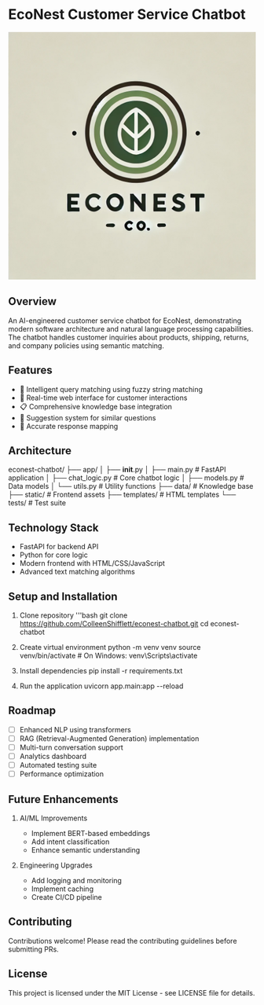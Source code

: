 # EcoNest Customer Service Chatbot

![EcoNest Logo](./econest_logo.webp)


## Overview
An AI-engineered customer service chatbot for EcoNest, demonstrating modern software architecture and natural language processing capabilities. The chatbot handles customer inquiries about products, shipping, returns, and company policies using semantic matching.

## Features
- 🤖 Intelligent query matching using fuzzy string matching
- 💬 Real-time web interface for customer interactions
- 📋 Comprehensive knowledge base integration
- 🔄 Suggestion system for similar questions
- 🎯 Accurate response mapping

## Architecture
econest-chatbot/
├── app/
│   ├── __init__.py
│   ├── main.py          # FastAPI application
│   ├── chat_logic.py    # Core chatbot logic
│   ├── models.py        # Data models
│   └── utils.py         # Utility functions
├── data/                # Knowledge base
├── static/              # Frontend assets
├── templates/           # HTML templates
└── tests/              # Test suite

## Technology Stack
- FastAPI for backend API
- Python for core logic
- Modern frontend with HTML/CSS/JavaScript
- Advanced text matching algorithms

## Setup and Installation
1. Clone repository
'''bash
git clone https://github.com/ColleenShifflett/econest-chatbot.git
cd econest-chatbot

3. Create virtual environment
python -m venv venv
source venv/bin/activate  # On Windows: venv\Scripts\activate

4. Install dependencies
pip install -r requirements.txt

5. Run the application
uvicorn app.main:app --reload

## Roadmap
- [ ] Enhanced NLP using transformers
- [ ] RAG (Retrieval-Augmented Generation) implementation
- [ ] Multi-turn conversation support
- [ ] Analytics dashboard
- [ ] Automated testing suite
- [ ] Performance optimization

## Future Enhancements
1. AI/ML Improvements
   - Implement BERT-based embeddings
   - Add intent classification
   - Enhance semantic understanding

2. Engineering Upgrades
   - Add logging and monitoring
   - Implement caching
   - Create CI/CD pipeline

## Contributing
Contributions welcome! Please read the contributing guidelines before submitting PRs.

## License
This project is licensed under the MIT License - see LICENSE file for details.
